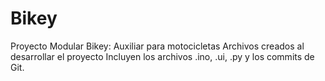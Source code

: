# Bikey
Proyecto Modular Bikey: Auxiliar para motocicletas
Archivos creados al desarrollar el proyecto
Incluyen los archivos .ino, .ui, .py y los commits de Git.
